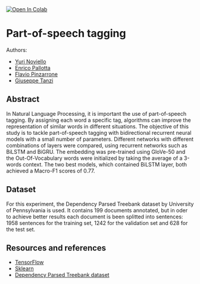 <a target="_blank" href="https://colab.research.google.com/github/giuseppe-tanzi/Part-Of-Speech-Tagging/blob/main/POS_Tagging.ipynb">
  <img src="https://colab.research.google.com/assets/colab-badge.svg" alt="Open In Colab"/>
</a>

# Part-of-speech tagging


Authors:
- [Yuri Noviello](https://github.com/yurinoviello)
- [Enrico Pallotta](https://github.com/PallottaEnrico)
- [Flavio Pinzarrone](https://github.com/flaviopinzarrone)
- [Giuseppe Tanzi](https://github.com/giuseppe-tanzi)

## Abstract

In Natural Language Processing, it is important the use of part-of-speech tagging. By assigning each word a specific tag, algorithms can improve the representation of similar words in different situations. The objective of this study is to tackle part-of-speech tagging with bidirectional recurrent neural models with a small number of parameters. Different networks with different combinations of layers were compared, using recurrent networks such as BiLSTM and BiGRU. The embedding was pre-trained using GloVe-50 and the Out-Of-Vocabulary words were initialized by taking the average of a 3-words context. The two best models, which contained BiLSTM layer, both achieved a Macro-F1 scores of 0.77.

## Dataset

For this experiment, the Dependency Parsed Treebank dataset by University of Pennsylvania is used. It contains 199 documents annotated, but in oder to achieve better results each document is been splitted into sentences: 1958 sentences for the training set, 1242 for the validation set and 628 for the test set.

## Resources and references

- [TensorFlow](https://www.tensorflow.org/?hl=it)
- [Sklearn](https://scikit-learn.org/stable/)
- [Dependency Parsed Treebank dataset](https://www.nltk.org/nltk_data/)
